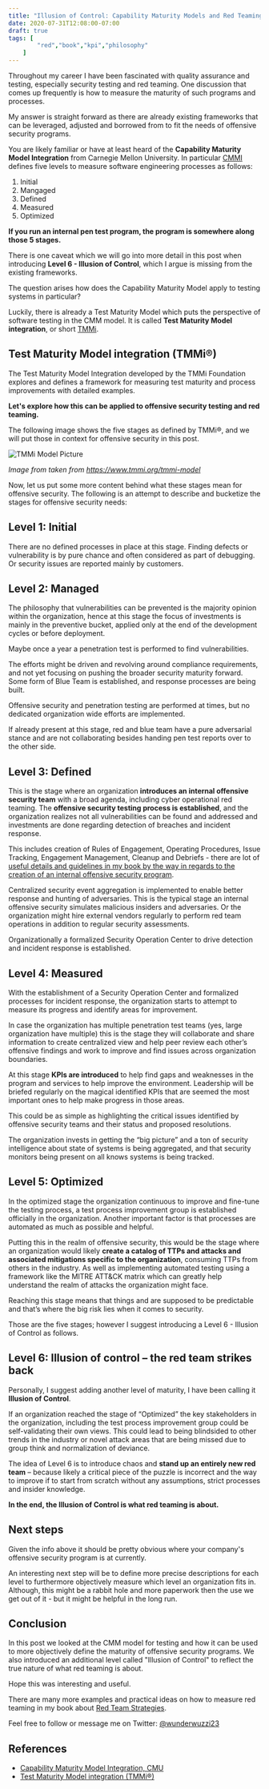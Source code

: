 ```yaml
---
title: "Illusion of Control: Capability Maturity Models and Red Teaming"
date: 2020-07-31T12:08:00-07:00
draft: true
tags: [
        "red","book","kpi","philosophy"
    ]
---
```


Throughout my career I have been fascinated with quality assurance and testing, especially security testing and red teaming. One discussion that comes up frequently is how to measure the maturity of such programs and processes. 

My answer is straight forward as there are already existing frameworks that can be leveraged, adjusted and borrowed from to fit the needs of offensive security programs.

You are likely familiar or have at least heard of the **Capability Maturity Model Integration** from Carnegie Mellon University. In particular [CMMI](https://en.wikipedia.org/wiki/Capability_Maturity_Model_Integration) defines five levels to measure software engineering processes as follows:

1. Initial
2. Mangaged 
3. Defined
4. Measured
5. Optimized


**If you run an internal pen test program, the program is somewhere along those 5 stages.** 

There is one caveat which we will go into more detail in this post when introducing **Level 6 - Illusion of Control**, which I argue is missing from the existing frameworks.

The question arises how does the Capability Maturity Model apply to testing systems in particular? 

Luckily, there is already a Test Maturity Model which puts the perspective of software testing in the CMM model. It is called **Test Maturity Model integration**, or short [TMMi](https://www.tmmi.org/tmmi-model/).

## Test Maturity Model integration (TMMi®)

The Test Maturity Model Integration developed by the TMMi Foundation explores and defines a framework for measuring test maturity and process improvements with detailed examples.

**Let's explore how this can be applied to offensive security testing and red teaming.**

The following image shows the five stages as defined by TMMi®, and we will put those in context for offensive security in this post.

![TMMi Model Picture](/blog/images/2020/TMMi-model-picture.png)

*Image from taken from https://www.tmmi.org/tmmi-model*

Now, let us put some more content behind what these stages mean for offensive security. The following is an attempt to describe and bucketize the stages for offensive security needs:


## Level 1: Initial

There are no defined processes in place at this stage. Finding defects or vulnerability is by pure chance and often considered as part of debugging. Or security issues are reported mainly by customers.

## Level 2: Managed

The philosophy that vulnerabilities can be prevented is the majority opinion within the organization, hence at this stage the focus of investments is mainly in the preventive bucket, applied only at the end of the development cycles or before deployment. 

Maybe once a year a penetration test is performed to find vulnerabilities. 

The efforts might be driven and revolving around compliance requirements, and not yet focusing on pushing the broader security maturity forward. Some form of Blue Team is established, and response processes are being built. 

Offensive security and penetration testing are performed at times, but no dedicated organization wide efforts are implemented.

If already present at this stage, red and blue team have a pure adversarial stance and are not collaborating besides handing pen test reports over to the other side.


## Level 3: Defined

This is the stage where an organization **introduces an internal offensive security team** with a broad agenda, including cyber operational red teaming. The **offensive security testing process is established**, and the organization realizes not all vulnerabilities can be found and addressed and investments are done regarding detection of breaches and incident response. 

This includes creation of Rules of Engagement, Operating Procedures, Issue Tracking, Engagement Management, Cleanup and Debriefs - there are lot of [useful details and guidelines in my book by the way in regards to the creation of an internal offensive security program](https://www.amazon.com/Cybersecurity-Attacks-Strategies-practical-penetration-ebook/dp/B0822G9PTM).

Centralized security event aggregation is implemented to enable better response and hunting of adversaries. This is the typical stage an internal offensive security simulates malicious insiders and adversaries. Or the organization might hire external vendors regularly to perform red team operations in addition to regular security assessments.

Organizationally a formalized Security Operation Center to drive detection and incident response is established.


## Level 4: Measured

With the establishment of a Security Operation Center and formalized processes for incident response, the organization starts to attempt to measure its progress and identify areas for improvement.

In case the organization has multiple penetration test teams (yes, large organization have multiple) this is the stage they will collaborate and share information to create centralized view and help peer review each other’s offensive findings and work to improve and find issues across organization boundaries. 

At this stage **KPIs are introduced** to help find gaps and weaknesses in the program and services to help improve the environment. Leadership will be briefed regularly on the magical identified KPIs that are seemed the most important ones to help make progress in those areas.

This could be as simple as highlighting the critical issues identified by offensive security teams and their status and proposed resolutions.

The organization invests in getting the “big picture” and a ton of security intelligence about state of systems is being aggregated, and that security monitors being present on all knows systems is being tracked.

## Level 5: Optimized

In the optimized stage the organization continuous to improve and fine-tune the testing process, a test process improvement group is established officially in the organization. Another important factor is that processes are automated as much as possible and helpful. 

Putting this in the realm of offensive security, this would be the stage where an organization would likely **create a catalog of TTPs and attacks and associated mitigations specific to the organization**, consuming TTPs from others in the industry. As well as implementing automated testing using a framework like the MITRE ATT&CK matrix which can greatly help understand the realm of attacks the organization might face.

Reaching this stage means that things and are supposed to be predictable and that’s where the big risk lies when it comes to security.

Those are the five stages; however I suggest introducing a Level 6 - Illusion of Control as follows.


## Level 6: Illusion of control – the red team strikes back

Personally, I suggest adding another level of maturity, I have been calling it **Illusion of Control**. 

If an organization reached the stage of “Optimized” the key stakeholders in the organization, including the test process improvement group could be self-validating their own views. This could lead to being blindsided to other trends in the industry or novel attack areas that are being missed due to group think and normalization of deviance.

The idea of Level 6 is to introduce chaos and **stand up an entirely new red team** – because likely a critical piece of the puzzle is incorrect and the way to improve if to start from scratch without any assumptions, strict processes and insider knowledge. 

**In the end, the Illusion of Control is what red teaming is about.**


## Next steps

Given the info above it should be pretty obvious where your company's offensive security program is at currently. 

An interesting next step will be to define more precise descriptions for each level to furthermore objectively measure which level an organization fits in. Although, this might be a rabbit hole and more paperwork then the use we get out of it - but it might be helpful in the long run.

## Conclusion

In this post we looked at the CMM model for testing and how it can be used to more objectively define the maturity of offensive security programs. We also introduced an additional level called "Illusion of Control" to reflect the true nature of what red teaming is about.

Hope this was interesting and useful.

There are many more examples and practical ideas on how to measure red teaming in my book about [Red Team Strategies](https://www.amazon.com/Cybersecurity-Attacks-Strategies-practical-penetration-ebook/dp/B0822G9PTM).

Feel free to follow or message me on Twitter: [@wunderwuzzi23](https://twitter.com/wunderwuzzi23)


## References

* [Capability Maturity Model Integration, CMU](https://en.wikipedia.org/wiki/Capability_Maturity_Model_Integration)
* [Test Maturity Model integration (TMMi®)](https://www.tmmi.org/tmmi-model/)
